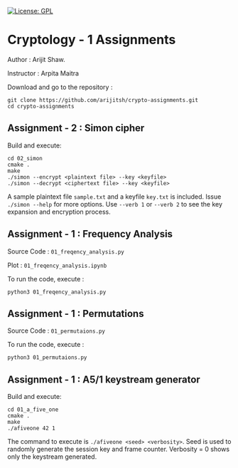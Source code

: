 [![License: GPL](https://img.shields.io/badge/License-GPL-yellow.svg)](https://opensource.org/licenses/GPL-2.0)
# Cryptology - 1 Assignments

Author : Arijit Shaw.

Instructor : Arpita Maitra

Download and go to the repository :
```
git clone https://github.com/arijitsh/crypto-assignments.git
cd crypto-assignments
```

## Assignment - 2 : Simon cipher

Build and execute:
```
cd 02_simon
cmake .
make
./simon --encrypt <plaintext file> --key <keyfile>
./simon --decrypt <ciphertext file> --key <keyfile>
```
A sample plaintext file `sample.txt` and a keyfile `key.txt` is included. Issue `./simon --help` for more options. Use `--verb 1` or `--verb 2` to see the key expansion and encryption process.

## Assignment - 1 : Frequency Analysis
Source Code : `01_freqency_analysis.py`

Plot : `01_freqency_analysis.ipynb`

To run the code, execute :
```
python3 01_freqency_analysis.py
```

## Assignment - 1 : Permutations

Source Code : `01_permutaions.py`

To run the code, execute :
```
python3 01_permutaions.py
```

## Assignment - 1 : A5/1 keystream generator

Build and execute:
```
cd 01_a_five_one
cmake .
make
./afiveone 42 1
```

The command to execute is `./afiveone <seed> <verbosity>`. Seed is used to randomly generate the session key and frame counter. Verbosity = 0 shows only the keystream generated.
